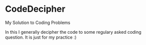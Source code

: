 # CodeDecipher
My Solution to Coding Problems

In this I generally decipher the code to some regulary asked coding question. It is just for my practice :)
